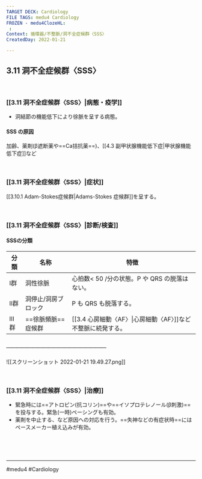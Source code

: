 ```yaml
---
TARGET DECK: Cardiology
FILE TAGS: medu4 Cardiology
FROZEN - medu4ClozeHL:
 : 
Context: 循環器/不整脈/洞不全症候群〈SSS〉
CreatedDay: 2022-01-21

---
```


## 3.11 洞不全症候群〈SSS〉

<br>

### [[3.11 洞不全症候群〈SSS〉|病態・疫学]]
* 洞結節の機能低下により徐脈を呈する病態。
#### SSS の原因
加齢、薬剤(β遮断薬や==Ca拮抗薬==)、[[4.3 副甲状腺機能低下症|甲状腺機能低下症]]など
<!--ID: 1643709296917-->


<br>

### [[3.11 洞不全症候群〈SSS〉|症状]]
[[3.10.1 Adam-Stokes症候群|Adams-Stokes 症候群]]を呈する。



<br>

### [[3.11 洞不全症候群〈SSS〉|診断/検査]]
#### SSSの分類
|分類|名称|特徴|
|---|---|---|
|I群|洞性徐脈|心拍数< 50 /分の状態。P や QRS の脱落はない。|
|Ⅱ群|洞停止/洞房ブロック|P も QRS も脱落する。|
|Ⅲ群|==徐脈頻脈==症候群|[[3.4 心房細動〈AF〉\|心房細動〈AF〉]]など不整脈に続発する。|
##### ＿＿＿＿＿＿＿＿＿＿＿＿＿＿＿＿＿＿＿
![[スクリーンショット 2022-01-21 19.49.27.png]]
<!--ID: 1643709296923-->


<br>

### [[3.11 洞不全症候群〈SSS〉|治療]]
* 緊急時には==アトロピン(抗コリン)==や==イソプロテレノール(β刺激)==を投与する。緊急(一時)ペーシングも有効。
* 薬剤を中止する、など原因への対応を行う。==失神などの有症状時==にはペースメーカー植え込みが有効。
<!--ID: 1643709296930-->






<br><br><br>

---
#medu4 #Cardiology